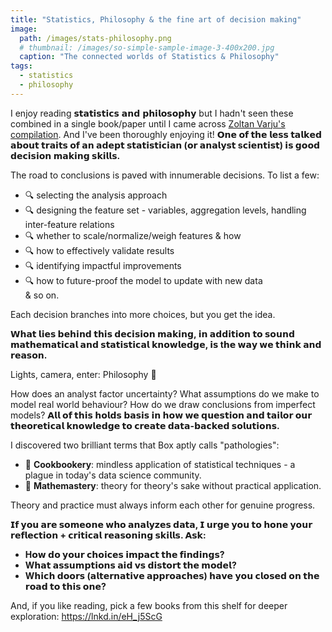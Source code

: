 ```yaml
---
title: "Statistics, Philosophy & the fine art of decision making"
image: 
  path: /images/stats-philosophy.png
  # thumbnail: /images/so-simple-sample-image-3-400x200.jpg
  caption: "The connected worlds of Statistics & Philosophy"
tags:
  - statistics
  - philosophy
---
```

I enjoy reading 𝘀𝘁𝗮𝘁𝗶𝘀𝘁𝗶𝗰𝘀 𝗮𝗻𝗱 𝗽𝗵𝗶𝗹𝗼𝘀𝗼𝗽𝗵𝘆 but I hadn't seen these combined in a single book/paper until I came across [Zoltan Varju's compilation](https://lnkd.in/eH_j5ScG). And I've been thoroughly enjoying it! **𝗢𝗻𝗲 𝗼𝗳 𝘁𝗵𝗲 𝗹𝗲𝘀𝘀 𝘁𝗮𝗹𝗸𝗲𝗱 𝗮𝗯𝗼𝘂𝘁 𝘁𝗿𝗮𝗶𝘁𝘀 𝗼𝗳 𝗮𝗻 𝗮𝗱𝗲𝗽𝘁 𝘀𝘁𝗮𝘁𝗶𝘀𝘁𝗶𝗰𝗶𝗮𝗻 (𝗼𝗿 𝗮𝗻𝗮𝗹𝘆𝘀𝘁 s𝗰𝗶𝗲𝗻𝘁𝗶𝘀𝘁) 𝗶𝘀 𝗴𝗼𝗼𝗱 𝗱𝗲𝗰𝗶𝘀𝗶𝗼𝗻 𝗺𝗮𝗸𝗶𝗻𝗴 𝘀𝗸𝗶𝗹𝗹𝘀.** 

The road to conclusions is paved with innumerable decisions. To list a few: 
* 🔍 selecting the analysis approach
* 🔍 designing the feature set - variables, aggregation levels, handling inter-feature relations
* 🔍 whether to scale/normalize/weigh features & how 
* 🔍 how to effectively validate results
* 🔍 identifying impactful improvements 
* 🔍 how to future-proof the model to update with new data <br>
& so on.  

Each decision branches into more choices, but you get the idea. 

**𝗪𝗵𝗮𝘁 𝗹𝗶𝗲𝘀 𝗯𝗲𝗵𝗶𝗻𝗱 𝘁𝗵𝗶𝘀 𝗱𝗲𝗰𝗶𝘀𝗶𝗼𝗻 𝗺𝗮𝗸𝗶𝗻𝗴, 𝗶𝗻 𝗮𝗱𝗱𝗶𝘁𝗶𝗼𝗻 𝘁𝗼 𝘀𝗼𝘂𝗻𝗱 𝗺𝗮𝘁𝗵𝗲𝗺𝗮𝘁𝗶𝗰𝗮𝗹 𝗮𝗻𝗱 𝘀𝘁𝗮𝘁𝗶𝘀𝘁𝗶𝗰𝗮𝗹 𝗸𝗻𝗼𝘄𝗹𝗲𝗱𝗴𝗲, 𝗶𝘀 t𝗵𝗲 𝘄𝗮𝘆 𝘄𝗲 𝘁𝗵𝗶𝗻𝗸 𝗮𝗻𝗱 𝗿𝗲𝗮𝘀𝗼𝗻.**

Lights, camera, enter: Philosophy 🧠

How does an analyst factor uncertainty? What assumptions do we make to model real world behaviour? How do we draw conclusions from imperfect models? **𝗔𝗹𝗹 𝗼𝗳 𝘁𝗵𝗶𝘀 𝗵𝗼𝗹𝗱𝘀 𝗯𝗮𝘀𝗶𝘀 𝗶𝗻 𝗵𝗼𝘄 𝘄𝗲 𝗾𝘂𝗲𝘀𝘁𝗶𝗼𝗻 𝗮𝗻𝗱 𝘁𝗮𝗶𝗹𝗼𝗿 𝗼𝘂𝗿 𝘁𝗵𝗲𝗼𝗿𝗲𝘁𝗶𝗰𝗮𝗹 𝗸𝗻𝗼𝘄𝗹𝗲𝗱𝗴𝗲 𝘁𝗼 𝗰𝗿𝗲𝗮𝘁𝗲 𝗱𝗮𝘁𝗮-𝗯𝗮𝗰𝗸𝗲𝗱 𝘀𝗼𝗹𝘂𝘁𝗶𝗼𝗻𝘀.**

I discovered two brilliant terms that Box aptly calls "pathologies": 
* 🧮 **Cookbookery**: mindless application of statistical techniques - a plague in today's data science community. 
* 🧮 **Mathemastery**: theory for theory's sake without practical application. 

Theory and practice must always inform each other for genuine progress.

**𝗜𝗳 𝘆𝗼𝘂 𝗮𝗿𝗲 𝘀𝗼𝗺𝗲𝗼𝗻𝗲 𝘄𝗵𝗼 𝗮𝗻𝗮𝗹𝘆𝘇𝗲𝘀 𝗱𝗮𝘁𝗮, 𝗜 𝘂𝗿𝗴𝗲 𝘆𝗼𝘂 𝘁𝗼 𝗵𝗼𝗻𝗲 𝘆𝗼𝘂𝗿 𝗿𝗲𝗳𝗹𝗲𝗰𝘁𝗶𝗼𝗻 + 𝗰𝗿𝗶𝘁𝗶𝗰𝗮𝗹 𝗿𝗲𝗮𝘀𝗼𝗻𝗶𝗻𝗴 𝘀𝗸𝗶𝗹𝗹𝘀. 𝗔𝘀𝗸:**   
* **H𝗼𝘄 𝗱𝗼 𝘆𝗼𝘂𝗿 𝗰𝗵𝗼𝗶𝗰𝗲𝘀 𝗶𝗺𝗽𝗮𝗰𝘁 𝘁𝗵𝗲 𝗳𝗶𝗻𝗱𝗶𝗻𝗴𝘀?**   
* **W𝗵𝗮𝘁 𝗮𝘀𝘀𝘂𝗺𝗽𝘁𝗶𝗼𝗻𝘀 𝗮𝗶𝗱 𝘃𝘀 𝗱𝗶𝘀𝘁𝗼𝗿𝘁 𝘁𝗵𝗲 𝗺𝗼𝗱𝗲𝗹?**  
* **W𝗵𝗶𝗰𝗵 𝗱𝗼𝗼𝗿𝘀 (𝗮𝗹𝘁𝗲𝗿𝗻𝗮𝘁𝗶𝘃𝗲 𝗮𝗽𝗽𝗿𝗼𝗮𝗰𝗵𝗲𝘀) 𝗵𝗮𝘃𝗲 𝘆𝗼𝘂 𝗰𝗹𝗼𝘀𝗲𝗱 𝗼𝗻 𝘁𝗵𝗲 𝗿𝗼𝗮𝗱 𝘁𝗼 𝘁𝗵𝗶𝘀 𝗼𝗻𝗲?**  

And, if you like reading, pick a few books from this shelf for deeper exploration: https://lnkd.in/eH_j5ScG
